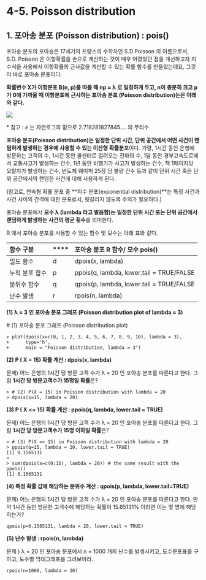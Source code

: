 # 4-5. Poisson distribution

##  1. 포아송 분포 \(Poisson distribution\) : pois\(\)

포아송 분포의 포아송은 17세기의 프랑스의 수학자인 S.D.Poisson 의 이름으로서, S.D. Poisson 은 이항확률을 손으로 계산하는 것이 매우 어렸었던 점을 개선하고자 지수식을 사용해서 이항확률의 근사값을 계산할 수 있는 확률 함수를 만들었는데요, 그것이 바로 포아송 분포이다.

**확률변수 X가 이항분포 B\(n, p\)를 따를 때 np = λ 로 일정하게 두고, n이 충분히 크고 p가 0에 가까울 때 이항분포에 근사하는 포아송 분포 \(Poisson distribution\)는은 아래와 같다.**

![](https://t1.daumcdn.net/cfile/tistory/2678953A55F6E33633)

\* 참고 : _e_ 는 자연로그의 밑으로 2.718281827845.... 의 무리수

**포아송 분포\(Poisson distribution\)는 일정한 단위 시간, 단위 공간에서 어떤 사건이 랜덤하게 발생하는 경우에 사용할 수 있는 이산형 확률분포**이다.  가령, 1시간 동안 은행에 방문하는 고객의 수, 1시간 동안 콜센터로 걸려오는 전화의 수, 1달 동안 경부고속도로에서 교통사고가 발생하는 건수, 1년 동안 비행기가 사고가 발생하는 건수, 책 1페이지당 오탈자가 발생하는 건수, 반도체 웨이퍼 25장 당 불량 건수 등과 같이 단위 시간 혹은 단위 공간에서의 랜덤한 사건에 대해 사용하게 된다.

\(참고로, 연속형 확률 분포 중 **지수 분포\(exponential distribution\)**는 특정 사건과 사건 사이의 간격에 대한 분포로서, 헷갈리지 않도록 주의가 필요하다.\)

포아송 분포에서 **모수 λ \(lambda 라고 발음함\)는 일정한 단위 시간 또는 단위 공간에서 랜덤하게 발생하는 사건의 평균 횟수**를 의미한다.











R 에서 포아송 분포를 사용할 수 있는 함수 및 모수는 아래 표와 같다.

| **함수 구분** | \*\*\*\* | **포아송 분포 R 함수/ 모수 pois\(\)**  |
| :--- | :--- | :--- |
|   밀도 함수 |  d |   dpois\(x, lambda\) |
|   누적 분포 함수 |  p |   ppois\(q, lambda, lower.tail = TRUE/FALSE |
|   분위수 함수 |  q |   qpois\(p, lambda, lower.tail = TRUE/FALSE |
|   난수 발생 |  r |   rpois\(n, lambda\) |





**\(1\) λ = 3 인 포아송 분포 그래프 \(Poisson distribution plot of lambda = 3\)**

  
 \# \(1\) 포아송 분포 그래프 \(Poisson distribution plot\)

```text
> plot(dpois(x=c(0, 1, 2, 3, 4, 5, 6, 7, 8, 9, 10), lambda = 3), 
+      type='h',
+      main = "Poisson distribution, lambda = 3")
```

**\(2\) P \( X = 15\) 확률 계산 : dpois\(x, lambda\)**

문제\)  어느 은행의 1시간 당 방문 고객 수가 λ = 20 인 포아송 분포를 따른다고 한다.  그럼 **1시간 당 방문고객수가 15명일 확률**은?

```text
> # (2) P(X = 15) in Poisson distribution with lambda = 20
> dpois(x=15, lambda = 20)
```

**\(3\) P \( X &lt;= 15\) 확률 계산 : ppois\(q, lambda, lower.tail = TRUE\)**

문제\)  어느 은행의 1시간 당 방문 고객 수가 λ = 20 인 포아송 분포를 따른다고 한다.  그럼 **1시간 당 방문고객수가 15명 이하일 확률**은?  
  


```text
> # (3) P(X =< 15) in Poisson distribution with lambda = 20
> ppois(q=15, lambda = 20, lower.tail = TRUE)
[1] 0.1565131
>
> sum(dpois(x=c(0:15), lambda = 20)) # the same result with the ppois()
[1] 0.1565131
```

**\(4\) 특정 확률 값에 해당하는 분위수 계산 : qpois\(p, lambda, lower.tail=TRUE\)**

문제\) 어느 은행의 1시간 당 방문 고객 수가 λ = 20 인 포아송 분포를 따른다고 한다.  만약 1시간 동안 방문한 고객수에 해당하는 확률이 15.65131% 이라면 이는 몇 명에 해당하는가?

```text
qpois(p=0.1565131, lambda = 20, lower.tail = TRUE)
```



**\(5\) 난수 발생 : rpois\(n, lambda\)**

문제 \) λ = 20 인 포아송 분포에서 n = 1000 개의 난수를 발생시키고, 도수분포표를 구하고, 도수별 막대그래프를 그려보아라.

```text
rpois(n=1000, lambda = 20)
```



  
  


  


